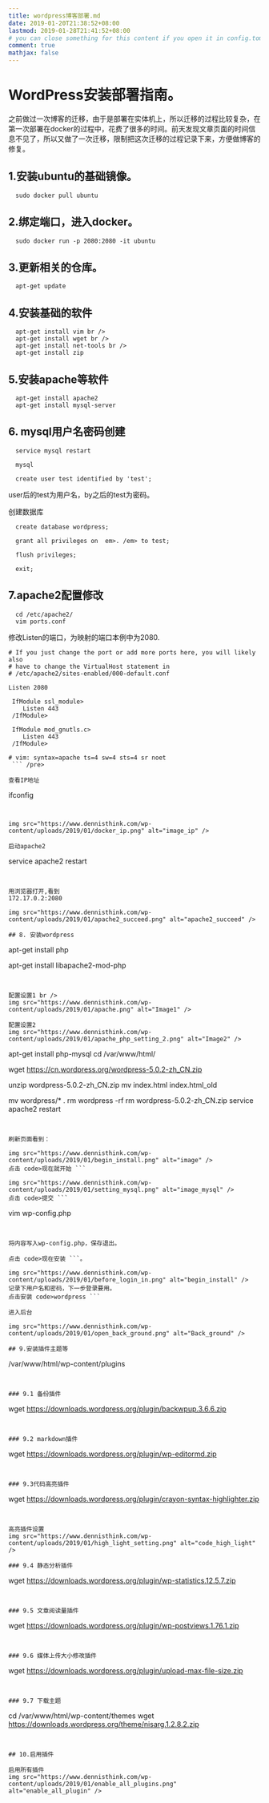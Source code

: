 ```yaml
---
title: wordpress博客部署.md
date: 2019-01-20T21:38:52+08:00
lastmod: 2019-01-28T21:41:52+08:00
# you can close something for this content if you open it in config.toml.
comment: true
mathjax: false
---
```


# WordPress安装部署指南。    

之前做过一次博客的迁移，由于是部署在实体机上，所以迁移的过程比较复杂，在第一次部署在docker的过程中，花费了很多的时间。前天发现文章页面的时间信息不见了，所以又做了一次迁移，限制把这次迁移的过程记录下来，方便做博客的修复。

## 1.安装ubuntu的基础镜像。    

```
  sudo docker pull ubuntu
 ```


## 2.绑定端口，进入docker。    

```
  sudo docker run -p 2080:2080 -it ubuntu
 ```


## 3.更新相关的仓库。    

```
  apt-get update
 ```


## 4.安装基础的软件    

```
  apt-get install vim br />
  apt-get install wget br />
  apt-get install net-tools br />
  apt-get install zip
 ```


## 5.安装apache等软件    

```
  apt-get install apache2
  apt-get install mysql-server
 ```


## 6. mysql用户名密码创建    

```
  service mysql restart
  
  mysql
  
  create user test identified by 'test';
 ```


user后的test为用户名，by之后的test为密码。

创建数据库

```
  create database wordpress;
  
  grant all privileges on  em>. /em> to test;
  
  flush privileges;
  
  exit;
 ```


## 7.apache2配置修改    

```
  cd /etc/apache2/
  vim ports.conf
 ```


修改Listen的端口，为映射的端口本例中为2080.

```
# If you just change the port or add more ports here, you will likely also
# have to change the VirtualHost statement in
# /etc/apache2/sites-enabled/000-default.conf

Listen 2080

 IfModule ssl_module>
    Listen 443
 /IfModule>

 IfModule mod_gnutls.c>
    Listen 443
 /IfModule>

# vim: syntax=apache ts=4 sw=4 sts=4 sr noet
 ``` /pre>

查看IP地址

```
  ifconfig
 ```


 img src="https://www.dennisthink.com/wp-content/uploads/2019/01/docker_ip.png" alt="image_ip" />

启动apache2

```
  service apache2 restart
 ```


用浏览器打开,看到
172.17.0.2:2080

 img src="https://www.dennisthink.com/wp-content/uploads/2019/01/apache2_succeed.png" alt="apache2_succeed" />

## 8. 安装wordpress    

```
  apt-get install php
  
  apt-get install libapache2-mod-php
 ```


配置设置1 br />
 img src="https://www.dennisthink.com/wp-content/uploads/2019/01/apache.png" alt="Image1" />

配置设置2
 img src="https://www.dennisthink.com/wp-content/uploads/2019/01/apache_php_setting_2.png" alt="Image2" />

```
  apt-get install php-mysql
  cd /var/www/html/
  
  wget https://cn.wordpress.org/wordpress-5.0.2-zh_CN.zip
  
  unzip wordpress-5.0.2-zh_CN.zip 
  mv index.html index.html_old
  
  mv wordpress/* .
  rm wordpress -rf
  rm wordpress-5.0.2-zh_CN.zip 
  service apache2 restart
 ```


刷新页面看到：

 img src="https://www.dennisthink.com/wp-content/uploads/2019/01/begin_install.png" alt="image" />
点击 code>现在就开始 ```

 img src="https://www.dennisthink.com/wp-content/uploads/2019/01/setting_mysql.png" alt="image_mysql" />
点击 code>提交 ```

```
  vim wp-config.php
 ```


将内容写入wp-config.php，保存退出。

点击 code>现在安装 ```。

 img src="https://www.dennisthink.com/wp-content/uploads/2019/01/before_login_in.png" alt="begin_install" />
记录下用户名和密码，下一步登录要用。
点击安装 code>wordpress ```

进入后台

 img src="https://www.dennisthink.com/wp-content/uploads/2019/01/open_back_ground.png" alt="Back_ground" />

## 9.安装插件主题等    

```
  /var/www/html/wp-content/plugins
 ```


### 9.1 备份插件    

```
  wget https://downloads.wordpress.org/plugin/backwpup.3.6.6.zip
 ```


### 9.2 markdown插件    

```
  wget https://downloads.wordpress.org/plugin/wp-editormd.zip
 ```


### 9.3代码高亮插件    

```
  wget https://downloads.wordpress.org/plugin/crayon-syntax-highlighter.zip
 ```


高亮插件设置
 img src="https://www.dennisthink.com/wp-content/uploads/2019/01/high_light_setting.png" alt="code_high_light" />

### 9.4 静态分析插件    

```
  wget  https://downloads.wordpress.org/plugin/wp-statistics.12.5.7.zip
 ```


### 9.5 文章阅读量插件    

```
  wget https://downloads.wordpress.org/plugin/wp-postviews.1.76.1.zip
 ```


### 9.6 媒体上传大小修改插件    

```
  wget https://downloads.wordpress.org/plugin/upload-max-file-size.zip
 ```


### 9.7 下载主题    

```
  cd /var/www/html/wp-content/themes
  wget https://downloads.wordpress.org/theme/nisarg.1.2.8.2.zip
 ```


## 10.启用插件    

启用所有插件
 img src="https://www.dennisthink.com/wp-content/uploads/2019/01/enable_all_plugins.png" alt="enable_all_plugin" />